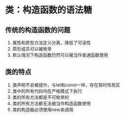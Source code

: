 # 类：构造函数的语法糖

## 传统的构造函数的问题

1. 属性和原型方法定义分离，降低了可读性
2. 原形成员可以被枚举
3. 默认情况下构造函数仍然可以被当作普通函数使用

## 类的特点

1. 类声明不会被提升，与let和const一样，存在暂时性死区
2. 类中的所有代码均在严格模式下执行
3. 类的所有方法都是不可枚举的
4. 类的所有方法都无法被当作构造函数使用
5. 类的构造器必须使用new来调用